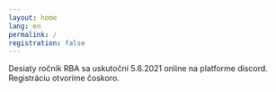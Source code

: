```yaml
---
layout: home
lang: en
permalink: /
registration: false
---
```


Desiaty ročník RBA  sa uskutoční 5.6.2021 online na platforme discord. Registráciu otvoríme čoskoro.
